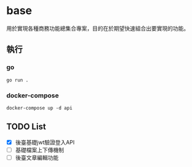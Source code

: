 # base
用於實現各種商務功能總集合專案，目的在於期望快速組合出要實現的功能。
## 執行
### go
```shell
go run .
```
### docker-compose
```shell
docker-compose up -d api
```
## TODO List
- [x] 後臺基礎jwt驗證登入API
- [ ] 基礎檔案上下傳機制
- [ ] 後臺文章編輯功能